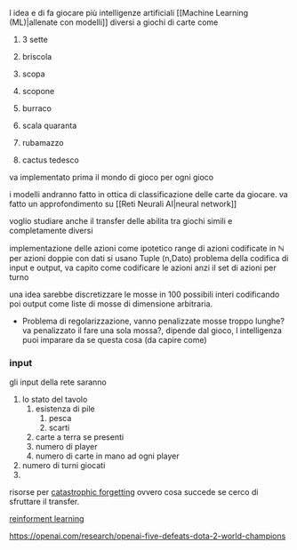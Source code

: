 l idea e di fa giocare più intelligenze artificiali [[Machine Learning (ML)|allenate con modelli]] diversi a giochi di carte come 
1. 3 sette
2. briscola 
3. scopa
4. scopone
5. burraco
6. scala quaranta
7. rubamazzo

1. cactus tedesco

va implementato prima il mondo di gioco per ogni gioco

i modelli andranno fatto in ottica di classificazione delle carte da giocare. 
va fatto un approfondimento su [[Reti Neurali AI|neural network]]


voglio studiare anche il transfer delle abilita tra giochi simili e completamente diversi 

implementazione delle azioni come ipotetico range di azioni codificate in $\mathbb{N}$ 
per azioni doppie con dati si usano Tuple (n,Dato)
problema della codifica di input e output, va capito come codificare le azioni anzi il set di azioni per turno

una idea sarebbe discretizzare le mosse in 100 possibili interi codificando poi output come liste di mosse di dimensione arbitraria.
- Problema di regolarizzazione, vanno penalizzate mosse troppo lunghe? va penalizzato il fare una sola mossa?, dipende dal gioco, l intelligenza puoi imparare da se questa cosa (da capire come)


### input
gli input della rete saranno
1. lo stato del tavolo
	1. esistenza di pile
		1. pesca
		2. scarti
	2. carte a terra se presenti
	3. numero di player
	4. numero di carte in mano ad ogni player
2. numero di turni giocati
3. 


risorse per [catastrophic forgetting](https://ai.stackexchange.com/questions/14117/how-is-transfer-learning-used-to-mitigate-catastrophic-forgetting-in-neural-netw) ovvero cosa succede se cerco di sfruttare il transfer.


[reinforment learning](https://www.youtube.com/watch?v=NFo9v_yKQXA&list=PLzvYlJMoZ02Dxtwe-MmH4nOB5jYlMGBjr)




https://openai.com/research/openai-five-defeats-dota-2-world-champions